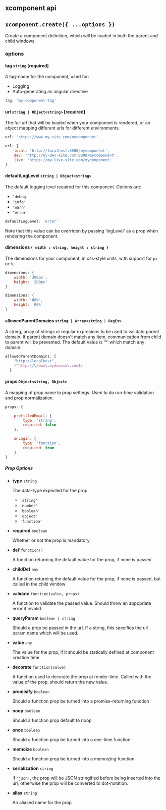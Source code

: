 xcomponent api
--------------

## `xcomponent.create({ ...options })`

Create a component definition, which will be loaded in both the parent and child windows.

### options

#### tag `string` [required]

A tag-name for the component, used for:

- Logging
- Auto-generating an angular directive

```javascript
tag: 'my-component-tag'
```

#### url `string | Object<string>` [required]

The full url that will be loaded when your component is rendered, or an object mapping different urls for different
environments.

```javascript
url: 'https://www.my-site.com/mycomponent'
```

```javascript
url: {
    local: 'http://localhost:8000/mycomponent',
    dev: 'http://my-dev-site.com:8000/mycomponent',
    live: 'https://my-live-site.com/mycomponent'
}
```


#### defaultLogLevel `string | Object<string>`

The default logging level required for this component. Options are: 

  - `'debug'`
  - `'info'`
  - `'warn'`
  - `'error'`
  
```javascript
defaultLogLevel: 'error'
```

Note that this value can be overriden by passing 'logLevel' as a prop when rendering the component.


#### dimensions `{ width : string, height : string }`

The dimensions for your component, in css-style units, with support for `px` or `%`.

```javascript
dimensions: {
    width: '300px',
    height: '200px'
}
```

```javascript
dimensions: {
    width: '80%',
    height: '90%'
}
```

#### allowedParentDomains `string | Array<string | RegEx>`

A string, array of strings or reqular expresions to be used to validate parent domain. If parent domain doesn't match any item, communication from child to parent will be prevented. The default value is '*' which match any domain.
  
```javascript
allowedParentDomains: [ 
    "http://localhost",
    /^http:\/\/www\.mydomain\.com$/
  ]
```

#### props `Object<string, Object>`

A mapping of prop name to prop settings. Used to do run-time validation and prop normalization.

```javascript
props: {

    prefilledEmail: {
        type: 'string',
        required: false
    },

    onLogin: {
        type: 'function',
        required: true
    }
}
```

##### Prop Options

- **type** `string`

  The data-type expected for the prop

  - `'string'`
  - `'number'`
  - `'boolean'`
  - `'object'`
  - `'function'`

- **required** `boolean`

  Whether or not the prop is mandatory

- **def** `function()`

  A function returning the default value for the prop, if none is passed

- **childDef** `any`

  A function returning the default value for the prop, if none is passed, but called in the child window

- **validate** `function(value, props)`

  A function to validate the passed value. Should throw an appopriate error if invalid.

- **queryParam** `boolean | string`

  Should a prop be passed in the url. If a string, this specifies the url param name which will be used.

- **value** `any`

  The value for the prop, if it should be statically defined at component creation time

- **decorate** `function(value)`

  A function used to decorate the prop at render-time. Called with the value of the prop, should return the new value.

- **promisify** `boolean`

  Should a function prop be turned into a promise-returning function

- **noop** `boolean`

  Should a function prop default to noop

- **once** `boolean`

  Should a function prop be turned into a one-time function

- **memoize** `boolean`

  Should a function prop be turned into a memoizing function

- **serialization** `string`

  If `'json'`, the prop will be JSON stringified before being inserted into the url, otherwise the prop will be converted to dot-notation.

- **alias** `string`

  An aliased name for the prop